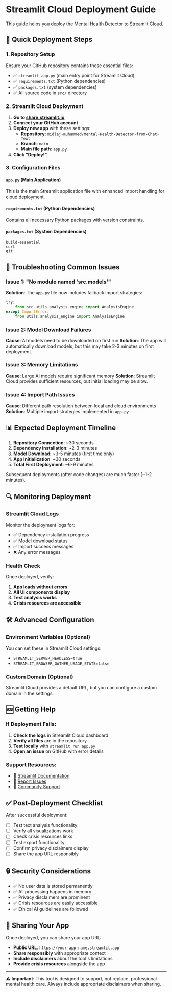 # Streamlit Cloud Deployment Guide

This guide helps you deploy the Mental Health Detector to Streamlit Cloud.

## 🚀 Quick Deployment Steps

### 1. Repository Setup
Ensure your GitHub repository contains these essential files:
- ✅ `streamlit_app.py` (main entry point for Streamlit Cloud)
- ✅ `requirements.txt` (Python dependencies)
- ✅ `packages.txt` (system dependencies)
- ✅ All source code in `src/` directory

### 2. Streamlit Cloud Deployment

1. **Go to [share.streamlit.io](https://share.streamlit.io)**
2. **Connect your GitHub account**
3. **Deploy new app** with these settings:
   - **Repository**: `midlaj-muhammed/Mental-Health-Detector-from-Chat-Text`
   - **Branch**: `main`
   - **Main file path**: `app.py`
4. **Click "Deploy!"**

### 3. Configuration Files

#### `app.py` (Main Application)
This is the main Streamlit application file with enhanced import handling for cloud deployment.

#### `requirements.txt` (Python Dependencies)
Contains all necessary Python packages with version constraints.

#### `packages.txt` (System Dependencies)
```
build-essential
curl
git
```

## 🔧 Troubleshooting Common Issues

### Issue 1: "No module named 'src.models'"

**Solution**: The `app.py` file now includes fallback import strategies:
```python
try:
    from src.utils.analysis_engine import AnalysisEngine
except ImportError:
    from utils.analysis_engine import AnalysisEngine
```

### Issue 2: Model Download Failures

**Cause**: AI models need to be downloaded on first run
**Solution**: The app will automatically download models, but this may take 2-3 minutes on first deployment.

### Issue 3: Memory Limitations

**Cause**: Large AI models require significant memory
**Solution**: Streamlit Cloud provides sufficient resources, but initial loading may be slow.

### Issue 4: Import Path Issues

**Cause**: Different path resolution between local and cloud environments
**Solution**: Multiple import strategies implemented in `app.py`

## 📊 Expected Deployment Timeline

1. **Repository Connection**: ~30 seconds
2. **Dependency Installation**: ~2-3 minutes
3. **Model Download**: ~3-5 minutes (first time only)
4. **App Initialization**: ~30 seconds
5. **Total First Deployment**: ~6-9 minutes

Subsequent deployments (after code changes) are much faster (~1-2 minutes).

## 🔍 Monitoring Deployment

### Streamlit Cloud Logs
Monitor the deployment logs for:
- ✅ Dependency installation progress
- ✅ Model download status
- ✅ Import success messages
- ❌ Any error messages

### Health Check
Once deployed, verify:
1. **App loads without errors**
2. **All UI components display**
3. **Text analysis works**
4. **Crisis resources are accessible**

## 🛠️ Advanced Configuration

### Environment Variables (Optional)
You can set these in Streamlit Cloud settings:
- `STREAMLIT_SERVER_HEADLESS=true`
- `STREAMLIT_BROWSER_GATHER_USAGE_STATS=false`

### Custom Domain (Optional)
Streamlit Cloud provides a default URL, but you can configure a custom domain in the settings.

## 🆘 Getting Help

### If Deployment Fails:
1. **Check the logs** in Streamlit Cloud dashboard
2. **Verify all files** are in the repository
3. **Test locally** with `streamlit run app.py`
4. **Open an issue** on GitHub with error details

### Support Resources:
- 📖 [Streamlit Documentation](https://docs.streamlit.io/streamlit-cloud)
- 🐛 [Report Issues](https://github.com/midlaj-muhammed/Mental-Health-Detector-AI-Application-Built/issues)
- 💬 [Community Support](https://discuss.streamlit.io/)

## ✅ Post-Deployment Checklist

After successful deployment:
- [ ] Test text analysis functionality
- [ ] Verify all visualizations work
- [ ] Check crisis resources links
- [ ] Test export functionality
- [ ] Confirm privacy disclaimers display
- [ ] Share the app URL responsibly

## 🔒 Security Considerations

- ✅ No user data is stored permanently
- ✅ All processing happens in memory
- ✅ Privacy disclaimers are prominent
- ✅ Crisis resources are easily accessible
- ✅ Ethical AI guidelines are followed

## 📱 Sharing Your App

Once deployed, you can share your app URL:
- **Public URL**: `https://your-app-name.streamlit.app`
- **Share responsibly** with appropriate context
- **Include disclaimers** about the tool's limitations
- **Provide crisis resources** alongside the app

---

**⚠️ Important**: This tool is designed to support, not replace, professional mental health care. Always include appropriate disclaimers when sharing.
